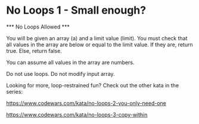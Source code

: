 # No Loops 1 - Small enough?

*** No Loops Allowed ***

You will be given an array (a) and a limit value (limit). You must check that all values in the array are below or equal to the limit value. If they are, return true. Else, return false.

You can assume all values in the array are numbers.

Do not use loops. Do not modify input array.

Looking for more, loop-restrained fun? Check out the other kata in the series:

https://www.codewars.com/kata/no-loops-2-you-only-need-one

https://www.codewars.com/kata/no-loops-3-copy-within